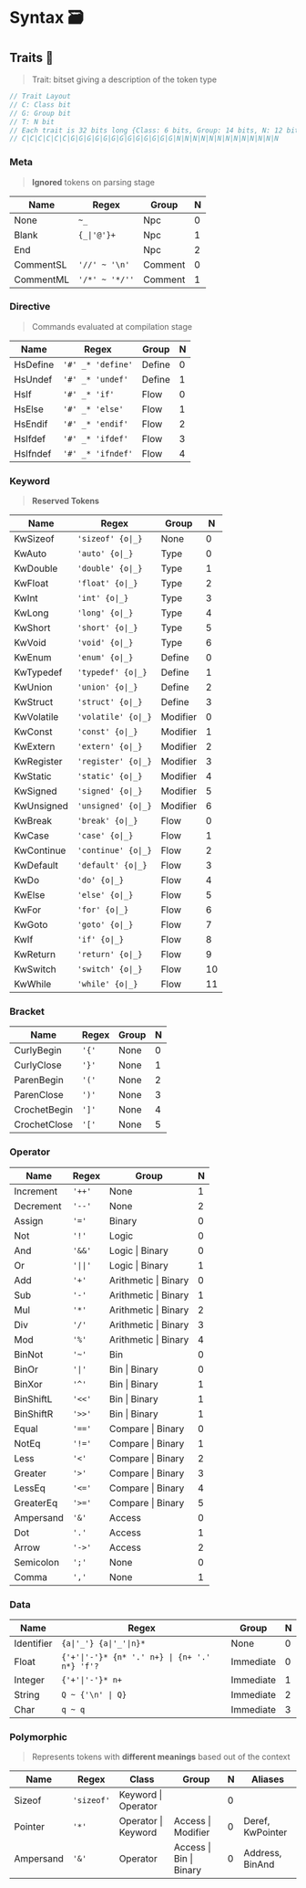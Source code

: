 # Syntax 🗃️

## Traits 🧬
> Trait: bitset giving a description of the token type
```cpp
// Trait Layout
// C: Class bit
// G: Group bit
// T: N bit
// Each trait is 32 bits long {Class: 6 bits, Group: 14 bits, N: 12 bits}
// C|C|C|C|C|C|G|G|G|G|G|G|G|G|G|G|G|G|G|N|N|N|N|N|N|N|N|N|N|N|N|N
```

### Meta
> **Ignored** tokens on parsing stage

| Name      | Regex          | Group   | N |
|-----------|----------------|---------|---|
| None      | `~_`           | Npc     | 0 |
| Blank     | `{_\|'@'}+`    | Npc     | 1 |
| End       |                | Npc     | 2 |
| CommentSL | `'//' ~ '\n'`  | Comment | 0 |
| CommentML | `'/*' ~ '*/''` | Comment | 1 |
	
### Directive
> Commands evaluated at compilation stage

| Name     | Regex             | Group  | N |
|----------|-------------------|--------|---|
| HsDefine | `'#' _* 'define'` | Define | 0 |
| HsUndef  | `'#' _* 'undef'`  | Define | 1 |
| HsIf     | `'#' _* 'if'`     | Flow   | 0 |
| HsElse   | `'#' _* 'else'`   | Flow   | 1 |
| HsEndif  | `'#' _* 'endif'`  | Flow   | 2 |
| HsIfdef  | `'#' _* 'ifdef'`  | Flow   | 3 |
| HsIfndef | `'#' _* 'ifndef'` | Flow   | 4 |

### Keyword
> **Reserved Tokens**

| Name       | Regex               | Group    | N  |
|------------|---------------------|----------|----|
| KwSizeof   | `'sizeof' {o\|_}`   | None     | 0  |
| KwAuto     | `'auto' {o\|_}`     | Type     | 0  |
| KwDouble   | `'double' {o\|_}`   | Type     | 1  |
| KwFloat    | `'float' {o\|_}`    | Type     | 2  |
| KwInt      | `'int' {o\|_}`      | Type     | 3  |
| KwLong     | `'long' {o\|_}`     | Type     | 4  |
| KwShort    | `'short' {o\|_}`    | Type     | 5  |
| KwVoid     | `'void' {o\|_}`     | Type     | 6  |
| KwEnum     | `'enum' {o\|_}`     | Define   | 0  |
| KwTypedef  | `'typedef' {o\|_}`  | Define   | 1  |
| KwUnion    | `'union' {o\|_}`    | Define   | 2  |
| KwStruct   | `'struct' {o\|_}`   | Define   | 3  |
| KwVolatile | `'volatile' {o\|_}` | Modifier | 0  |
| KwConst    | `'const' {o\|_}`    | Modifier | 1  |
| KwExtern   | `'extern' {o\|_}`   | Modifier | 2  |
| KwRegister | `'register' {o\|_}` | Modifier | 3  |
| KwStatic   | `'static' {o\|_}`   | Modifier | 4  |
| KwSigned   | `'signed' {o\|_}`   | Modifier | 5  |
| KwUnsigned | `'unsigned' {o\|_}` | Modifier | 6  |
| KwBreak    | `'break' {o\|_}`    | Flow     | 0  |
| KwCase     | `'case' {o\|_}`     | Flow     | 1  |
| KwContinue | `'continue' {o\|_}` | Flow     | 2  |
| KwDefault  | `'default' {o\|_}`  | Flow     | 3  |
| KwDo       | `'do' {o\|_}`       | Flow     | 4  |
| KwElse     | `'else' {o\|_}`     | Flow     | 5  |
| KwFor      | `'for' {o\|_}`      | Flow     | 6  |
| KwGoto     | `'goto' {o\|_}`     | Flow     | 7  |
| KwIf       | `'if' {o\|_}`       | Flow     | 8  |
| KwReturn   | `'return' {o\|_}`   | Flow     | 9  |
| KwSwitch   | `'switch' {o\|_}`   | Flow     | 10 |
| KwWhile    | `'while' {o\|_}`    | Flow     | 11 |
	
### Bracket
| Name         | Regex | Group | N |
|--------------|-------|-------|---|
| CurlyBegin   | `'{'` | None  | 0 |
| CurlyClose   | `'}'` | None  | 1 |
| ParenBegin   | `'('` | None  | 2 |
| ParenClose   | `')'` | None  | 3 |
| CrochetBegin | `']'` | None  | 4 |
| CrochetClose | `'['` | None  | 5 |

### Operator
| Name      | Regex    | Group                | N |
|-----------|----------|----------------------|---|
| Increment | `'++'`   | None                 | 1 |
| Decrement | `'--'`   | None                 | 2 |
| Assign    | `'='`    | Binary               | 0 |
| Not       | `'!'`    | Logic                | 0 |
| And       | `'&&'`   | Logic \| Binary      | 0 |
| Or        | `'\|\|'` | Logic \| Binary      | 1 |
| Add       | `'+'`    | Arithmetic \| Binary | 0 |
| Sub       | `'-'`    | Arithmetic \| Binary | 1 |
| Mul       | `'*'`    | Arithmetic \| Binary | 2 |
| Div       | `'/'`    | Arithmetic \| Binary | 3 |
| Mod       | `'%'`    | Arithmetic \| Binary | 4 |
| BinNot    | `'~'`    | Bin                  | 0 |
| BinOr     | `'\|'`   | Bin \| Binary        | 0 |
| BinXor    | `'^'`    | Bin \| Binary        | 1 |
| BinShiftL | `'<<'`   | Bin \| Binary        | 1 |
| BinShiftR | `'>>'`   | Bin \| Binary        | 1 |
| Equal     | `'=='`   | Compare \| Binary    | 0 |
| NotEq     | `'!='`   | Compare \| Binary    | 1 |
| Less      | `'<'`    | Compare \| Binary    | 2 |
| Greater   | `'>'`    | Compare \| Binary    | 3 |
| LessEq    | `'<='`   | Compare \| Binary    | 4 |
| GreaterEq | `'>='`   | Compare \| Binary    | 5 |
| Ampersand | `'&'`    | Access               | 0 |
| Dot       | `'.'`    | Access               | 1 |
| Arrow     | `'->'`   | Access               | 2 |
| Semicolon | `';'`    | None                 | 0 |
| Comma     | `','`    | None                 | 1 |
	
### Data	
| Name       | Regex                                         | Group     | N |
|------------|-----------------------------------------------|-----------|---|
| Identifier | `{a\|'_'} {a\|'_'\|n}*`                       | None      | 0 |
| Float      | `{'+'\|'-'}* {n* '.' n+} \| {n+ '.' n*} 'f'?` | Immediate | 0 |
| Integer    | `{'+'\|'-'}* n+`                              | Immediate | 1 |
| String     | `Q ~ {'\n' \| Q}`                             | Immediate | 2 |
| Char       | `q ~ q`                                       | Immediate | 3 |
	

### Polymorphic
> Represents tokens with **different meanings** based out of the context

| Name      | Regex      | Class               | Group                   | N | Aliases          |
|-----------|------------|---------------------|-------------------------|---|------------------|
| Sizeof    | `'sizeof'` | Keyword \| Operator |                         | 0 |                  |
| Pointer   | `'*'`      | Operator \| Keyword | Access \| Modifier      | 0 | Deref, KwPointer |
| Ampersand | `'&'`      | Operator            | Access \| Bin \| Binary | 0 | Address, BinAnd  |

